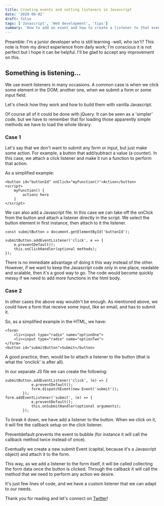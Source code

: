```yaml
---
title: Creating events and setting listeners in Javascript
date: '2020-09-02'
draft: false
tags: ['Javascript', 'Web development', 'tips']
summary: 'How to add an event and how to create a listener to that event'
---
```


Preamble: I'm a junior developer who is still learning -well, who isn't? This note is from my direct experience from daily work; I'm conscious it is not perfect but I hope it can be helpful. I'll be glad to accept any improvement on this.

## Something is listening...

We use event listeners in many occasions.
A common case is when we click some element in the DOM; another one, when we submit a form or some input field.

Let's check how they work and how to build them with vanilla Javascript.

Of course all of it could be done with jQuery. It can be seen as a 'simpler' code, but we have to remember that for loading those apparently simple methods we have to load the whole library.

### Case 1

Let's say that we don't want to submit any form or input, but just make some action. For example, a button that add/subtract a value (a counter). In this case, we attach a click listener and make it run a function to perform that action.

As a simplified example:

```
<button id="buttonId" onClick="myFunction()">Action</button>
<script>
    myFunction() {
        actions here
    }
</script>
```

We can also add a Javascript file. In this case we can take off the onClick from the button and attach a listener directly in the script. We select the button element in first instance, then attach to it the listener.

```
const submitButton = document.getElementById('buttonId');

submitButton.addEventListener('click', e => {
    e.preventDefault();
    this.onClickHandler(optional methods);
});
```

There is no immediate advantage of doing it this way instead of the other. However, if we want to keep the Javascript code only in one place, readable and scalable, then it's a good way to go.
The code would become quickly messy if we need to add more functions in the html body.

### Case 2

In other cases the above way wouldn't be enough. As mentioned above, we could have a form that receive some input, like an email, and has to submit it.

So, as a simplified example in the HTML, we have:

```
<form>
    <li><input type="radio" name="optionOne">
    <li><input type="radio" name="optionTwo">
</form>
<button id="submitButton">Submit</button>
```

A good practice, then, would be to attach a listener to the button (that is what the 'onclick' is after all).

In our separate JS file we can create the following:

```
submitButton.addEventListener('click', (e) => {
            e.preventDefault();
            form.dispatchEvent(new Event('submit'));
        });
form.addEventListener('submit', (e) => {
            e.preventDefault();
            this.onSubmitHandler(optional arguments);
        });
```

To break it down, we have add a listener to the button. When we click on it, it will fire the callback setup on the click listener.

Preventdefault prevents the event to bubble (for instance it will call the callback method twice instead of once).

Eventually we create a new submit Event (capital, because it's a Javascript object) and attach it to the form.

This way, as we add a listener to the form itself, it will be called collecting the form data once the button is clicked.
Through the callback it will call the method that we need to perform any action we desire.

It's just few lines of code, and we have a custom listener that we can adapt to our needs.

Thank you for reading and let's connect on [Twitter](https://twitter.com/AlexBuaiscia)!
